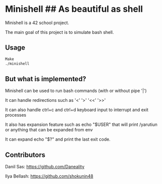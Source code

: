 # Minishell ## As beautiful as shell

Minishell is a 42 school project. 

The main goal of this project is to simulate bash shell.

## Usage

```bash
Make
./minishell
```

## But what is implemented?
Minishell can be used to run bash commands (with or without pipe '|')

It can handle redirections such as '<' '>' '<<' '>>'

It can also handle ctrl+c and ctrl+d keyboard input to interrupt and exit processes

It also has expansion feature such as echo "$USER" that will print /yarutiun or anything that can be expanded from env

It can expand echo "$?" and print the last exit code.


## Contributors
Danil Sas:
https://github.com/Daneality

Ilya Bellash:
https://github.com/shokunin48
